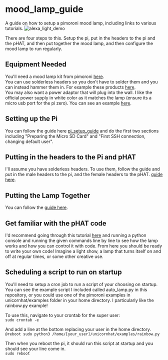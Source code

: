 # mood_lamp_guide
A guide on how to setup a pimoroni mood lamp, including links to various tutorials.
![alexa_light_demo](./alexa_light_demo.gif)

There are four steps to this. Setup the pi, put in the headers to the pi and the pHAT, and then put together the mood lamp, and then configure the mood lamp to run regularly.

## Equipment Needed
You'll need a mood lamp kit from pimoroni [here](https://shop.pimoroni.com/products/mood-light-pi-zero-w-project-kit).   
You can use solderless headers so you don't have to solder them and you can instead hammer them in. For example these products [here](https://shop.pimoroni.com/products/gpio-hammer-header?variant=35643318026).   
You may also want a power adaptor that will plug into the wall. I like the official power supply in white color as it matches the lamp (ensure its a micro usb port for the pi zero). You can see an example [here](https://shop.pimoroni.com/products/raspberry-pi-universal-power-supply).

## Setting up the Pi
You can follow the guide here [pi_setup_guide](https://github.com/MZandtheRaspberryPi/pi_headless_setup) and do the first two sections including "Preparing the Micro SD Card" and "First SSH connection, changing default user". 

## Putting in the headers to the Pi and pHAT
I'll assume you have solderless headers. To use them, follow the guide and put in the male headers to the pi, and the female headers to the pHAT. [guide here](https://learn.pimoroni.com/tutorial/sandyj/fitting-hammer-headers).

## Putting the Lamp Together
You can follow the [guide here](https://learn.pimoroni.com/tutorial/sandyj/fitting-hammer-headers).

## Get familiar with the pHAT code
I'd recommend going through this tutorial [here](https://learn.pimoroni.com/tutorial/sandyj/getting-started-with-unicorn-phat) and running a python console and running the given commands line by line to see how the lamp works and how you can control it with code. From here you should be ready to write your own code! Imagine a light show, a lamp that turns itself on and off at regular times, or some other creative use.

## Scheduling a script to run on startup
You'll need to setup a cron job to run a script of your choosing on startup. You can see the example script I included called auto_lamp.py in this repository, or you could use one of the pimoroni examples in unicornhat/examples folder in your home directory. I particularly like the rainbow.py example!

To use this, navigate to your crontab for the super user:    
```sudo crontab -e```

And add a line at the bottom replacing your user in the home directory.   
```@reboot sudo python3 /home/[your_user]/unicornhat/examples/rainbow.py```

Then when you reboot the pi, it should run this script at startup and you should see your line come in.   
```sudo reboot```
